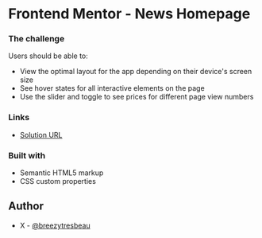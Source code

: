 # Frontend Mentor - News Homepage

### The challenge

Users should be able to:

- View the optimal layout for the app depending on their device's screen size
- See hover states for all interactive elements on the page
- Use the slider and toggle to see prices for different page view numbers

### Links

- [Solution URL](https://w-news-site.netlify.app/)

### Built with

- Semantic HTML5 markup
- CSS custom properties

## Author

- X - [@breezytresbeau](https://www.x.com/breezytresbeau)
